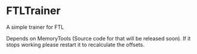 # FTLTrainer
A simple trainer for FTL

Depends on MemoryTools (Source code for that will be released soon).
If it stops working please restart it to recalculate the offsets.
